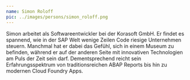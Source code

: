 ```yaml
---
name: Simon Roloff
pic: ../images/persons/simon_roloff.png
---
```


Simon arbeitet als Softwareentwickler bei der Korasoft GmbH. Er findet es spannend, wie in der SAP Welt wenige Zeilen
Code riesige Unternehmen steuern. Manchmal hat er dabei das Gefühl, sich in einem Museum zu befinden, während er auf der
anderen Seite mit innovativen Technologien am Puls der Zeit sein darf. Dementsprechend reicht sein Erfahrungsspektrum
von traditionsreichen ABAP Reports bis hin zu modernen Cloud Foundry Apps.
